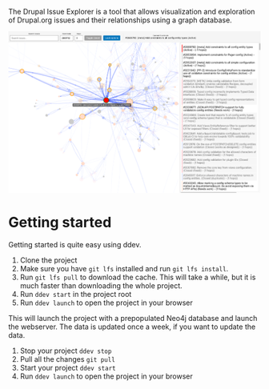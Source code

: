 The Drupal Issue Explorer is a tool that allows visualization and exploration of Drupal.org issues and their relationships using a graph database.

![screenshot](assets/screenshot.png)

# Getting started

Getting started is quite easy using ddev.

1. Clone the project
2. Make sure you have `git lfs` installed and run `git lfs install`.
3. Run `git lfs pull` to download the cache. This will take a while, but it is much faster than downloading the whole project.
4. Run `ddev start` in the project root
5. Run `ddev launch` to open the project in your browser

This will launch the project with a prepopulated Neo4j database and launch the webserver. The data is updated once a week, if you want to update the data.

1. Stop your project `ddev stop`
2. Pull all the changes `git pull`
3. Start your project `ddev start`
4. Run `ddev launch` to open the project in your browser
